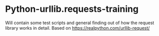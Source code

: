 # Python-urllib.requests-training
Will contain some test scripts and general finding out of how the request library works in detail.
Based on https://realpython.com/urllib-request/
